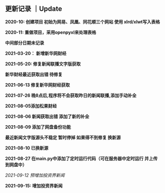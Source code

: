 ## 更新记录 ｜Update

**2020-10: 创建项目 初始为网易、凤凰、同花顺三个网站 使用 xlrd/xlwt写入表格**

**2020-11: 重做项目，采用openpyxl来处理表格**

**中间部分日期未记录**

**2021-03-20： 新增新华网财经**

**2021-05-20: 修复新闻联播文字版获取**

**新华财经最近获取出错 待修复**

**2021-06-13 修复新华网财经获取**

**2021-07-26 晚8点后,程序将不会获取昨日的新闻联播,添加手动补全**

**2021-08-05添加松果财经**

**2021-08-06 新闻获取出错 添加了新的补全**

**2021-08-09 添加了网盘备份功能**

**最近新闻文字版源头不稳定 暂时停掉 如果得不到修复 换新源**

**2021-08-10 已换新源**

**2021-08-27 在main.py中添加了定时运行代码（可在服务器中定时运行 并上传到网盘中）**

*2021-09-12 预增加投资界新闻*

**2021-09-15: 增加投资界新闻**
